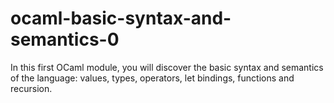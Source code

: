 # ocaml-basic-syntax-and-semantics-0
In this first OCaml module, you will discover the basic syntax and semantics of the language: values, types, operators, let bindings, functions and recursion.
